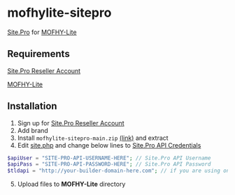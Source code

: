 # mofhylite-sitepro
[Site.Pro](https://site.pro) for [MOFHY-Lite](https://github.com/NXTS-Developers/MOFHY-Lite)
## Requirements
[Site.Pro Reseller Account](https://site.pro/Reselling-Prices/)

[MOFHY-Lite](https://github.com/NXTS-Developers/MOFHY-Lite)
## Installation
1. Sign up for [Site.Pro Reseller Account](https://site.pro/Reselling-Prices/)
2. Add brand
3. Install ``mofhylite-sitepro-main.zip`` [(link)](https://github.com/OverdueWeevil2/mofhylite-sitepro/archive/refs/heads/main.zip) and extract
4. Edit [site.php](site.php#L23-L25) and change below lines to [Site.Pro API Credentials](https://site.pro/My-Licenses/)
```php
$apiUser = "SITE-PRO-API-USERNAME-HERE"; // Site.Pro API Username
$apiPass = "SITE-PRO-API-PASSWORD-HERE"; // Site.Pro API Password
$tldapi = "http://your-builder-domain-here.com"; // if you are using on-premises type your builder domain else type https://site.pro
```
5. Upload files to **MOFHY-Lite** directory
